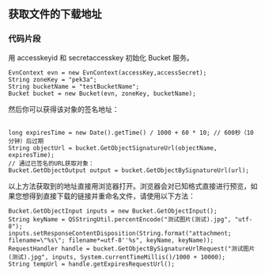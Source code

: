 ## 获取文件的下载地址



### 代码片段
用 accesskeyid 和 secretaccesskey 初始化 Bucket 服务。

```
EvnContext evn = new EvnContext(accessKey,accessSecret);
String zoneKey = "pek3a";
String bucketName = "testBucketName";
Bucket bucket = new Bucket(evn, zoneKey, bucketName);

```

然后你可以获得该对象的签名地址：


```

long expiresTime = new Date().getTime() / 1000 + 60 * 10; // 600秒（10分钟）后过期
String objectUrl = bucket.GetObjectSignatureUrl(objectName, expiresTime);
// 通过已签名的URL获取对象：
Bucket.GetObjectOutput output = bucket.GetObjectBySignatureUrl(url);

```

以上方法获取到的地址直接用浏览器打开。浏览器会对已知格式直接进行预览，如果您想得到直接下载的链接并重命名文件，请使用以下方法：

```
Bucket.GetObjectInput inputs = new Bucket.GetObjectInput();
String keyName = QSStringUtil.percentEncode("测试图片(测试).jpg", "utf-8");
inputs.setResponseContentDisposition(String.format("attachment; filename=\"%s\"; filename*=utf-8''%s", keyName, keyName));
RequestHandler handle = bucket.GetObjectBySignatureUrlRequest("测试图片(测试).jpg", inputs, System.currentTimeMillis()/1000 + 10000);
String tempUrl = handle.getExpiresRequestUrl();

```
